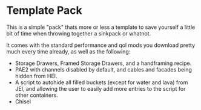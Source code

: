 # Template Pack

This is a simple "pack" thats more or less a template to save yourself a little bit of time when throwing together a sinkpack or whatnot. 

It comes with the standard performance and qol mods you download pretty much every time already, as well as the following:
* Storage Drawers, Framed Storage Drawers, and a handframing recipe.
* PAE2 with channels disabled by default, and cables and facades being hidden from HEI.
* A script to autohide all filled buckets (except for water and lava) from JEI, and allowing the user to easily add more entries to the script for other containers.
* Chisel 
 

 
